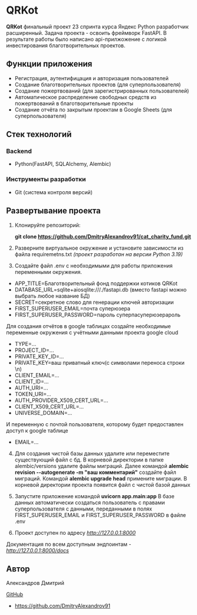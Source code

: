 # QRKot
**QRKot** финальный проект 23 спринта курса Яндекс Python разработчик расширенный.
Задача проекта - освоить фреймворк FastAPI. В результате работы было написано api-прилжожение с логикой инвестирования благотворительных проектов.

## Функции приложения

- Регистрация, аутентифицация и авторизация пользователей
- Создание благотворительных проектов (для суперпользователя)
- Создание пожертвований (для зарегистрированных пользователей)
- Автоматическое распределение свободных средств из пожертвований в благотворительные проекты
- Создание отчёта по закрытым проектам в Google Sheets (для суперпользователя)

## Стек технологий

### Backend

- Python(FastAPI, SQLAlchemy, Alembic)


### Инструменты разработки
- Git (система контроля версий)

## Развертывание проекта

1. Клонируйте репозиторий:

   **git clone https://github.com/DmitryAlexandrov91/cat_charity_fund.git**

2. Разверните виртуальное окружение и установите зависимости из файла requiremetns.txt *(проект разработан на версии Python 3.19)*

3. Создайте файл .env с необходимыми для работы приложения переменными окружения.

- APP_TITLE=Благотворительный фонд поддержки котиков QRKot
- DATABASE_URL=sqlite+aiosqlite:///./fastapi.db   (вместо fastapi можно выбрать любое название БД)
- SECRET=секретное слово для генерации ключей авторизации
- FIRST_SUPERUSER_EMAIL=почта суперюзера
- FIRST_SUPERUSER_PASSWORD=пароль суперпасуперюзерароль

Для создания отчётов в google таблицах создайте необходимые переменные окружения с учётными данными проекта google cloud
- TYPE=...
- PROJECT_ID=...
- PRIVATE_KEY_ID=...
- PRIVATE_KEY=ваш приватный ключ(с символами переноса строки \n)
- CLIENT_EMAIL=...
- CLIENT_ID=...
- AUTH_URI=...
- TOKEN_URI=...
- AUTH_PROVIDER_X509_CERT_URL=...
- CLIENT_X509_CERT_URL=...
- UNIVERSE_DOMAIN=...

И переменную с почтой пользователя, которому будет предоставлен доступ к google таблице

- EMAIL=...

4. Для создания чистой базы данных удалите или переместите существующий файл с бд. В корневой директории в папке alembic/versions удалите файлы миграций.
Далее командой **alembic revision --autogenerate -m "ваш комментарий"** создайте файл миграций.
Командой **alembic upgrade head** примените миграции. В корневой директории проекта появится файл с чистой базой данных

5. Запустите приложение командой **uvicorn app.main:app** 
В базе данных автоматически создаться пользователь с правами суперпользователя с данными, переданными в полях FIRST_SUPERUSER_EMAIL и FIRST_SUPERUSER_PASSWORD в файле .env

6. Проект доступен по адресу *http://127.0.0.1:8000*  

Документация по всем доступным эндпоинтам -  *http://127.0.0.1:8000/docs*  


## Автор

Александров Дмитрий

<u>GitHub</u>
 - https://github.com/DmitryAlexandrov91


